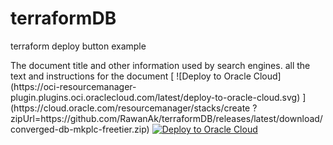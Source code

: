 # terraformDB
terraform deploy button example
<html>
    <head>
        The document title and other information used by search engines.
    </head>
    <body>
        all the text and instructions for the document
                  [
![Deploy to Oracle Cloud]
(https://oci-resourcemanager-plugin.plugins.oci.oraclecloud.com/latest/deploy-to-oracle-cloud.svg)
]
(https://cloud.oracle.com/resourcemanager/stacks/create
?zipUrl=https://github.com/RawanAk/terraformDB/releases/latest/download/converged-db-mkplc-freetier.zip) 
    <a 
            href="https://cloud.oracle.com/resourcemanager/stacks/create&zipUrl=https://github.com/RawanAk/terraformDB/releases/latest/download/converged-db-mkplc-freetier.zip" target="nofollow">
              <img 
            src="https://oci-resourcemanager-plugin.plugins.oci.oraclecloud.com/latest/deploy-to-oracle-cloud.svg" 
            alt="Deploy to Oracle Cloud"/>
            </a>    
        </body>

</html> 
